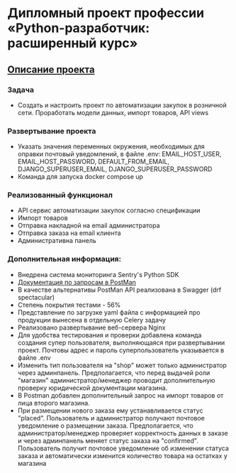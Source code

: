 # Дипломный проект профессии «Python-разработчик: расширенный курс»

## [Описание проекта](https://github.com/IvanTimofeev89/python-final-diplom)

### Задача
* Создать и настроить проект по автоматизации закупок в розничной сети. Проработать модели данных, импорт товаров, API views
### Развертывание проекта
* Указать значения переменных окружения, необходимых для оправки почтовый уведомлений, в файле .env: EMAIL_HOST_USER, EMAIL_HOST_PASSWORD, DEFAULT_FROM_EMAIL, DJANGO_SUPERUSER_EMAIL, DJANGO_SUPERUSER_PASSWORD
* Команда для запуска docker compose up

### Реализованный функционал
* API сервис автоматизации закупок согласно спецификации
* Импорт товаров
* Отправка накладной на email администратора
* Отправка заказа на email клиента
* Административна панель


### Дополнительная информация:
* Внедрена система мониторинга Sentry's Python SDK
* [Документация по запросам в PostMan](https://documenter.getpostman.com/view/28416434/2sA3e5dnbk)
* В качестве альтернативы PostMan API реализована в Swagger (drf spectacular)
* Степень покрытия тестами - 56%
* Представление по загрузке yaml файла с информацией про продукции вынесена в отдельную Celery задачу
* Реализовано развертывание веб-сервера Nginx
* Для удобства тестирования и проверки добавлена команда создания супер пользователя, выполняющаяся при развертывании проект. Почтовы адрес и пароль суперпользователь указывается в файле .env
* Изменить тип пользователя на "shop" может только администратор через админпанель. Предполагается, что перед выдачей роли "магазин" администратор/менеджер проводит дополнительную проверку юридической документации магазина.
* В Postman добавлен дополнительный запрос на импорт товаров от лица второго магазина.
* При размещении нового заказа ему устанавливается статус "placed". Пользователь и администратор получают почтовое уведомление о размещении заказа. Предполагается, что администратор/менеджер проверяет корректность данных в заказе и через админпанель меняет статус заказа на "confirmed". Пользователь получит почтовое уведомление об изменении статуса заказа и автоматически изменится количество товара на остатках у магазина
